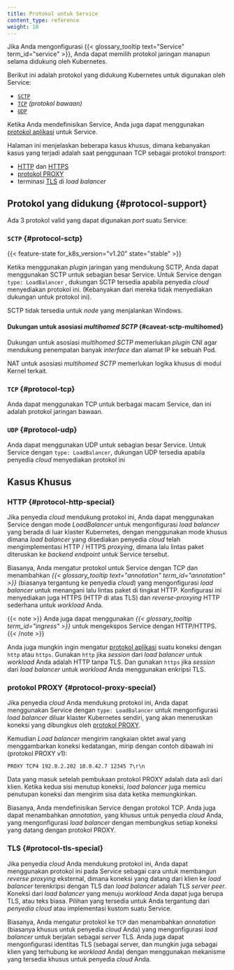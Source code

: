 ```yaml
---
title: Protokol untuk Service
content_type: reference
weight: 10
---
```


<!-- overview -->
Jika Anda mengonfigurasi {{< glossary_tooltip text="Service" term_id="service" >}},
Anda dapat memilih protokol jaringan manapun selama didukung oleh Kubernetes.

Berikut ini adalah protokol yang didukung Kubernetes untuk digunakan oleh Service:

- [`SCTP`](#protocol-sctp)
- [`TCP`](#protocol-tcp) _(protokol bawaan)_
- [`UDP`](#protocol-udp)

Ketika Anda mendefinisikan Service, Anda juga dapat menggunakan
[protokol aplikasi](/docs/concepts/services-networking/service/#application-protocol) untuk Service.

Halaman ini menjelaskan beberapa kasus khusus, dimana kebanyakan kasus yang terjadi adalah saat penggunaan TCP sebagai protokol *transport*:

- [HTTP](#protocol-http-special) dan [HTTPS](#protocol-http-special)
- [protokol PROXY](#protocol-proxy-special)
- terminasi [TLS](#protocol-tls-special) di *load balancer*

<!-- body -->
## Protokol yang didukung {#protocol-support}

Ada 3 protokol valid yang dapat digunakan *port* suatu Service:

### `SCTP` {#protocol-sctp}

{{< feature-state for_k8s_version="v1.20" state="stable" >}}

Ketika menggunakan *plugin* jaringan yang mendukung SCTP, Anda dapat menggunakan SCTP untuk sebagian besar Service. Untuk Service dengan `type: LoadBalancer` , dukungan SCTP tersedia apabila penyedia *cloud* menyediakan protokol ini. (Kebanyakan dari mereka tidak menyediakan dukungan untuk protokol ini).

SCTP tidak tersedia untuk *node* yang menjalankan Windows.

#### Dukungan untuk asosiasi *multihomed SCTP* {#caveat-sctp-multihomed}

Dukungan untuk asosiasi *multihomed SCTP* memerlukan *plugin* CNI agar mendukung penempatan banyak *interface* dan alamat IP ke sebuah Pod.

NAT untuk asosiasi *multihomed SCTP* memerlukan logika khusus di modul Kernel terkait.

### `TCP` {#protocol-tcp}

Anda dapat menggunakan TCP untuk berbagai macam Service, dan ini adalah protokol jaringan bawaan.

### `UDP` {#protocol-udp}

Anda dapat menggunakan UDP untuk  sebagian besar Service. Untuk Service dengan `type: LoadBalancer`, dukungan UDP tersedia apabila penyedia *cloud* menyediakan protokol ini

## Kasus Khusus

### HTTP {#protocol-http-special}

Jika penyedia *cloud* mendukung protokol ini, Anda dapat menggunakan Service dengan mode *LoadBalancer* untuk mengonfigurasi *load balancer* yang berada di luar klaster Kubernetes, dengan menggunakan mode khusus dimana *load balancer* yang disediakan penyedia *cloud* telah mengimplementasi HTTP / HTTPS *proxying*, dimana lalu lintas paket diteruskan ke *backend endpoint* untuk Service tersebut.

Biasanya, Anda mengatur protokol untuk Service dengan TCP dan menambahkan
*{{< glossary_tooltip text="annotation" term_id="annotation" >}}*
(biasanya tergantung ke penyedia *cloud*) yang mengonfigurasi *load balancer* untuk menangani lalu lintas paket di tingkat HTTP.
Konfigurasi ini menyediakan juga HTTPS (HTTP di atas TLS) dan *reverse-proxying* HTTP sederhana untuk *workload* Anda.

{{< note >}}
Anda juga dapat menggunakan *{{< glossary_tooltip term_id="ingress" >}}* untuk mengekspos Service dengan HTTP/HTTPS.
{{< /note >}}

Anda juga mungkin ingin mengatur [protokol aplikasi](/docs/concepts/services-networking/service/#application-protocol) suatu koneksi dengan `http` atau `https`. Gunakan `http` jika *session* dari *load balancer* untuk *workload* Anda adalah HTTP tanpa TLS. Dan gunakan `https` jika *session*  dari *load balancer* untuk *workload* Anda menggunakan enkripsi TLS.

### protokol PROXY {#protocol-proxy-special}

Jika penyedia *cloud* Anda mendukung protokol ini, Anda dapat menggunakan Service dengan `type: LoadBalancer`
untuk mengonfigurasi *load balancer* diluar klaster Kubernetes sendiri, yang akan meneruskan koneksi yang dibungkus oleh
[protokol PROXY](https://www.haproxy.org/download/2.5/doc/proxy-protocol.txt).

Kemudian *Load balancer* mengirim rangkaian oktet awal yang menggambarkan koneksi kedatangan, mirip dengan contoh dibawah ini (protokol PROXY v1):

```
PROXY TCP4 192.0.2.202 10.0.42.7 12345 7\r\n
```
Data yang masuk setelah pembukaan protokol PROXY adalah data asli dari klien. Ketika kedua sisi menutup koneksi, *load balancer* juga memicu penutupan koneksi dan mengirim sisa data ketika memungkinkan.

Biasanya, Anda mendefinisikan Service dengan protokol TCP. Anda juga dapat menambahkan *annotation*, yang khusus untuk penyedia *cloud* Anda, yang mengonfigurasi *load balancer* dengan membungkus setiap koneksi yang datang dengan protokol PROXY.

### TLS {#protocol-tls-special}

Jika penyedia *cloud* Anda mendukung protokol ini, Anda dapat menggunakan protokol ini pada Service sebagai cara untuk membangun *reverse proxying* eksternal, dimana koneksi yang datang dari klien ke *load balancer* terenkripsi dengan TLS dan *load balancer* adalah TLS *server peer*. Koneksi dari *load balancer* yang menuju *workload* Anda dapat juga berupa TLS, atau teks biasa. Pilihan yang tersedia untuk Anda tergantung dari *penyedia cloud* atau implementasi kustom suatu Service.

Biasanya, Anda mengatur protokol ke `TCP` dan menambahkan *annotation* (biasanya khusus untuk penyedia *cloud* Anda) yang mengonfigurasi *load balancer* untuk berjalan sebagai *server* TLS. Anda juga dapat mengonfigurasi identitas TLS (sebagai server, dan mungkin juga sebagai klien yang terhubung ke *workload* Anda) dengan menggunakan mekanisme yang tersedia khusus untuk penyedia *cloud* Anda.
